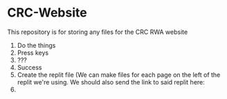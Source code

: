 # CRC-Website
This repository is for storing any files for the CRC RWA website

1. Do the things
2. Press keys
3. ???
4. Success
5. Create the replit file (We can make files for each page on the left of the replit we're using. We should also send the link to said replit here:
6. 

